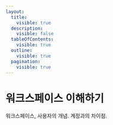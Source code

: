 ```yaml
---
layout:
  title:
    visible: true
  description:
    visible: false
  tableOfContents:
    visible: true
  outline:
    visible: true
  pagination:
    visible: true
---
```


# 워크스페이스 이해하기

워크스페이스, 사용자의 개념. 계정과의 차이점.

